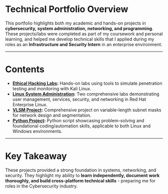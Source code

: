 # Technical Portfolio Overview

This portfolio highlights both my academic and hands-on projects in **cybersecurity, system administration, networking, and programming**.
These projects/labs were completed as part of my coursework and personal learning, and helped me develop technical skills that I applied during my roles as an **Infrastructure and Security Intern** in an enterprise environment.

---

# Contents
- **[Ethical Hacking Labs](./ethical-hacking-labs/README.md):** Hands-on labs using tools to simulate penetration testing and monitoring with Kali Linux.
- **[Linux System Administration](./linux-admin/README.md):** Two comprehensive labs demonstrating user management, services, security, and networking in Red Hat Enterprise Linux.
- **[VLSM Project](./vlsm-project/README.md):** Comprehensive project on variable-length subnet masks for network design and segmentation.
- **[Python Project](./python-project/README.md):** Python script showcasing problem-solving and foundational coding/automation skills, applicable to both Linux and Windows environments.

---

# Key Takeaway
These projects provided a strong foundation in systems, networking, and security. They highlight my ability to **learn independently, document work thoroughly, and build cross-platform technical skills** - preparing me for roles in the Cybersecurity industry.
